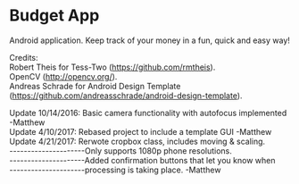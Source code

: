 # Budget App

Android application. Keep track of your money in a fun, quick and easy way!

Credits:  
Robert Theis for Tess-Two (https://github.com/rmtheis).  
OpenCV (http://opencv.org/).  
Andreas Schrade for Android Design Template (https://github.com/andreasschrade/android-design-template).

Update 10/14/2016: Basic camera functionality with autofocus implemented -Matthew <br>
Update 4/10/2017: Rebased project to include a template GUI -Matthew<br>
Update 4/21/2017: Rerwote cropbox class, includes moving & scaling.<br>
---------------------Only supports 1080p phone resolutions. <br>
---------------------Added confirmation buttons that let you know when <br>
---------------------processing is taking place.                       -Matthew<br>
